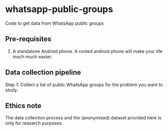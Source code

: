 # whatsapp-public-groups
Code to get data from WhatsApp public groups

## Pre-requisites

1. A standalone Android phone. A rooted android phone will make your life much much easier.

## Data collection pipeline

Step 1: Collect a list of public WhatsApp groups for the problem you want to study.


## Ethics note

The data collection process and the (anonymised) dataset provided here is only for research purposes.
